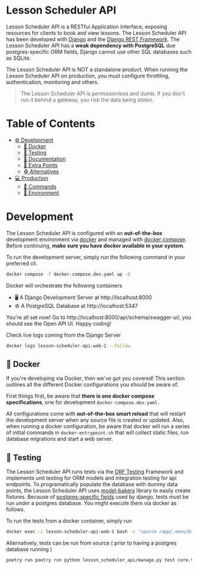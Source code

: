 # Lesson Scheduler API
Lesson Scheduler API is a RESTful Application Interface, exposing resources for clients to book and view lessons. The Lesson Scheduler API has been developed with [Django](https://www.djangoproject.com) and the [Django REST Framework](https://www.django-rest-framework.org/). The Lesson Scheduler API has a **weak dependency with PostgreSQL** due postgres-specific ORM fields, Django cannot use other SQL databases such as SQLite.

The Lesson Scheduler API is NOT a standalone product. When running the Lesson Scheduler API on production, you must configure throttling, authentication, monitoring and others. 

> The Lesson Scheduler API is permissionless and dumb. If you don't run it behind a gateway, you risk the data being stolen. 

# Table of Contents
- [⚙️ Development](#development)
    - [🐳 Docker](#docker)
    - [🧪 Testing](#testing)
    - [📔 Documentation](#documentation)
    - [💯 Extra Points](#extra-points)
    - [♻️ Alternatives](#alternatives)
- [💻 Production](#production)
    - [📜 Commands](#commands)
    - [🐍 Environment](#environment)


# Development
The Lesson Scheduler API is configured with an **out-of-the-box** development environment via [docker](https://www.docker.com/) and managed with [docker compose](https://docs.docker.com/compose/). Before continuing, **make sure you have docker available in your system**.

To run the development server, simply run the following command in your preferred cli.

```bash
docker compose -f docker-compose.dev.yaml up -d
```

Docker will orchestrate the following containers

- 🖥️ A Django Development Server at http://localhost:8000
- ⚙️ A PostgreSQL Database at http://localhost:5347

You're all set now! Go to http://localhost:8000/api/schema/swagger-ui/, you should see the Open API UI. Happy coding!

Check live logs coming from the Django Server 

```bash
docker logs lesson-scheduler-api-web-1 --follow
```

## 🐳 Docker
If you're developing via Docker, then we've got you covered! This section outlines all the different Docker configurations you should be aware of.

First things first, be aware that **there is one docker compose specifications**, one for development `docker-compose.dev.yaml`. 

All configurations come with **out-of-the-box smart reload** that will restart the development server when any source file is created or updated. Also, when running a docker configuration, be aware that docker will run a series of initial commands in `docker-entrypoint.sh` that will collect static files, run database migrations and start a web server.


## 🧪 Testing
The Lesson Scheduler API runs tests via the [DRF Testing](https://www.django-rest-framework.org/api-guide/testing/) Framework and implements unit testing for ORM models and integration testing for api endpoints. To programatically populate the database with dummy data points, the Lesson Scheduler API uses [model-bakers](https://github.com/model-bakers/model_bakery) library to easily create fixtures. Because of [postgres-specific fields](https://docs.djangoproject.com/en/4.1/ref/contrib/postgres/fields/) used by django, tests must be run under a postgres database. You might execute them via docker as follows.

To run the tests from a docker container, simply run
```bash
docker exec -i lesson-scheduler-api-web-1 bash -c 'source /app/.venv/bin/activate && poetry run python lesson_scheduler_api/manage.py test core.tests -v 2 --buffer'
```

Alternatively, tests can be run from source ( prior to having a postgres database running )
```bash
poetry run poetry run python lesson_scheduler_api/manage.py test core.tests --buffer
```
